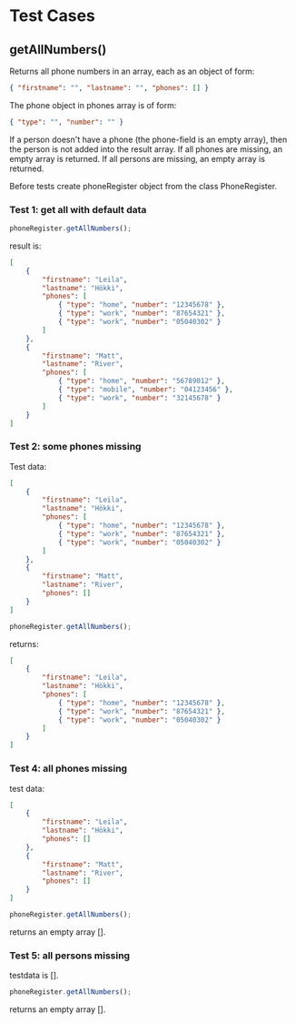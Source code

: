 # Test Cases

## **getAllNumbers()**

Returns all phone numbers in an array, each as an object of form:

```json
{ "firstname": "", "lastname": "", "phones": [] }
```

The phone object in phones array is of form:

```json
{ "type": "", "number": "" }
```

If a person doesn't have a phone (the phone-field is an empty array), then the person is not added into the result array. If all phones are missing, an empty array is returned.
If all persons are missing, an empty array is returned.

Before tests create phoneRegister object from the class PhoneRegister.

### Test 1: get all with default data

```js
phoneRegister.getAllNumbers();
```

result is:

```json
[
	{
		"firstname": "Leila",
		"lastname": "Hökki",
		"phones": [
			{ "type": "home", "number": "12345678" },
			{ "type": "work", "number": "87654321" },
			{ "type": "work", "number": "05040302" }
		]
	},
	{
		"firstname": "Matt",
		"lastname": "River",
		"phones": [
			{ "type": "home", "number": "56789012" },
			{ "type": "mobile", "number": "04123456" },
			{ "type": "work", "number": "32145678" }
		]
	}
]
```

### Test 2: some phones missing

Test data:

```json
[
	{
		"firstname": "Leila",
		"lastname": "Hökki",
		"phones": [
			{ "type": "home", "number": "12345678" },
			{ "type": "work", "number": "87654321" },
			{ "type": "work", "number": "05040302" }
		]
	},
	{
		"firstname": "Matt",
		"lastname": "River",
		"phones": []
	}
]
```

```js
phoneRegister.getAllNumbers();
```

returns:

```json
[
	{
		"firstname": "Leila",
		"lastname": "Hökki",
		"phones": [
			{ "type": "home", "number": "12345678" },
			{ "type": "work", "number": "87654321" },
			{ "type": "work", "number": "05040302" }
		]
	}
]
```

### Test 4: all phones missing

test data:

```json
[
	{
		"firstname": "Leila",
		"lastname": "Hökki",
		"phones": []
	},
	{
		"firstname": "Matt",
		"lastname": "River",
		"phones": []
	}
]
```

```js
phoneRegister.getAllNumbers();
```

returns an empty array [].

### Test 5: all persons missing

testdata is [].

```js
phoneRegister.getAllNumbers();
```

returns an empty array [].
